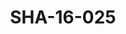 ---
pid: SHA-16-025
title: SHA-16-025
language: ar
original_label: 
rights: شرحبيل احمد
location_of_original: شرحبيل احمد
photographer_or_studio: 
scanned_from: photograph 9 by 9.6
_date: 1957-1959
location: مصر، المنوفية، سرس الليان
description: 'شرحبيل احمد وزملائه '
additional_notes: 
permission_display: 'yes'
on_server: 'yes'
on_website: 'yes'
permalink: /photopages/ar/SHA-16-025.html
layout: photo-page
---